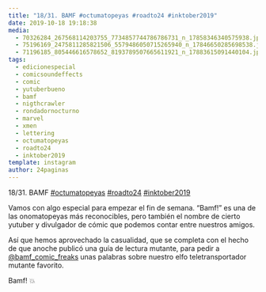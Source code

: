 ```yaml
---
title: "18/31. BAMF #octumatopeyas #roadto24 #inktober2019"
date: 2019-10-18 19:18:38
media: 
  - 70326284_267568114203755_7734857744786786731_n_17858346340575938.jpg
  - 75196169_2475811285821506_5579486050715265940_n_17846650285698538.jpg
  - 71196185_805446616578652_8193789507665611921_n_17883615091440104.jpg
tags: 
  - edicionespecial
  - comicsoundeffects
  - comic
  - yutuberbueno
  - bamf
  - nigthcrawler
  - rondadornocturno
  - marvel
  - xmen
  - lettering
  - octumatopeyas
  - roadto24
  - inktober2019
template: instagram
author: 24paginas
---
```


18/31. BAMF [#octumatopeyas](/tags/octumatopeyas) [#roadto24](/tags/roadto24) [#inktober2019](/tags/inktober2019)

Vamos con algo especial para empezar el fin de semana. “Bamf!” es una de las onomatopeyas más reconocibles, pero también el nombre de cierto yutuber y divulgador de cómic que podemos contar entre nuestros amigos.

Así que hemos aprovechado la casualidad, que se completa con el hecho de que anoche publicó una guía de lectura mutante, para pedir a [@bamf_comic_freaks](https://instagram.com/bamf_comic_freaks) unas palabras sobre nuestro elfo teletransportador mutante favorito.

Bamf! 💥
